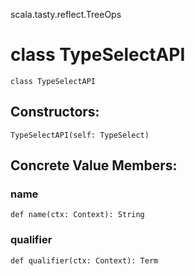 scala.tasty.reflect.TreeOps
# class TypeSelectAPI

<pre><code class="language-scala" >class TypeSelectAPI</pre></code>
## Constructors:
<pre><code class="language-scala" >TypeSelectAPI(self: TypeSelect)</pre></code>

## Concrete Value Members:
### name
<pre><code class="language-scala" >def name(ctx: Context): String</pre></code>

### qualifier
<pre><code class="language-scala" >def qualifier(ctx: Context): Term</pre></code>

